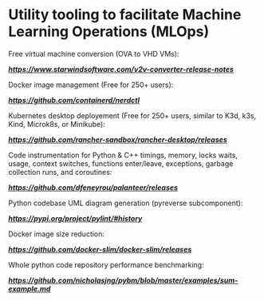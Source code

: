 # Utility tooling to facilitate Machine Learning Operations (MLOps)

Free virtual machine conversion (OVA to VHD VMs):

  ***https://www.starwindsoftware.com/v2v-converter-release-notes***

Docker image management (Free for 250+ users):

***https://github.com/containerd/nerdctl***

Kubernetes desktop deployement (Free for 250+ users, similar to K3d, k3s, Kind, Microk8s, or Minikube):

***https://github.com/rancher-sandbox/rancher-desktop/releases***

Code instrumentation for Python & C++ timings, memory, locks waits, usage, context switches, functions enter/leave, exceptions, garbage collection runs, and coroutines:

***https://github.com/dfeneyrou/palanteer/releases***

Python codebase UML diagram generation (pyreverse subcomponent):

***https://pypi.org/project/pylint/#history***

Docker image size reduction:

***https://github.com/docker-slim/docker-slim/releases***

Whole python code repository performance benchmarking:

***https://github.com/nicholasjng/pybm/blob/master/examples/sum-example.md***

